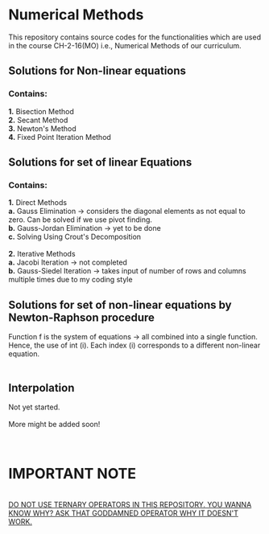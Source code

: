 # Numerical Methods
This repository contains source codes for the functionalities which are used in the course CH-2-16(MO) i.e., Numerical Methods of our curriculum.

<h2>Solutions for Non-linear equations</h2>
<h3>Contains:</h3>
    <b>1.</b> Bisection Method
<br><b>2.</b> Secant Method
<br><b>3.</b> Newton's Method
<br><b>4.</b> Fixed Point Iteration Method
<br>

<h2>Solutions for set of linear Equations</h2>
<h3>Contains:</h3>
<b>1.</b> Direct Methods<br>
<b>a.</b> Gauss Elimination -> considers the diagonal elements as not equal to zero. Can be solved if we use pivot finding.<br>
<b>b.</b> Gauss-Jordan Elimination -> yet to be done<br>
<b>c.</b> Solving Using Crout's Decomposition<br>
<br>
<b>2.</b> Iterative Methods<br>
<b>a.</b> Jacobi Iteration -> not completed<br>
<b>b.</b> Gauss-Siedel Iteration -> takes input of number of rows and columns multiple times due to my coding style
<h2>Solutions for set of non-linear equations by Newton-Raphson procedure</h2>Function f is the system of equations -> all combined into a single function. Hence, the use of int (i).
Each index (i) corresponds to a different non-linear equation.
<br></br>
<h2>Interpolation</h2>
Not yet started.
<br></br>
More might be added soon!
<br>
<br>
<br>
<h1>IMPORTANT NOTE</h1>
<br>
<a href = "https://www.google.com/search?q=ternary+operators+in+cpp&sca_esv=579920261&sxsrf=AM9HkKnf-FRDuZ0gGItDxA63hqDSNTaETw%3A1699305222620&ei=BldJZZTEJZKa4-EPlfK92As&ved=0ahUKEwiU36KhpbCCAxUSzTgGHRV5D7sQ4dUDCBA&uact=5&oq=ternary+operators+in+cpp&gs_lp=Egxnd3Mtd2l6LXNlcnAiGHRlcm5hcnkgb3BlcmF0b3JzIGluIGNwcDIFEAAYgAQyBhAAGBYYHjIGEAAYFhgeMgYQABgWGB4yCBAAGIoFGIYDSMAlUNsGWPYgcAJ4AZABAJgB-AGgAbMNqgEFMC4xLje4AQPIAQD4AQHCAgoQABhHGNYEGLADwgIKEAAYigUYsAMYQ8ICBxAAGIoFGEPCAgoQABiABBgUGIcCwgIHEAAYDRiABMICCRAAGA0YgAQYCsICChAAGBYYHhgPGAriAwQYACBBiAYBkAYK&sclient=gws-wiz-serp">
DO NOT USE TERNARY OPERATORS IN THIS REPOSITORY. YOU WANNA KNOW WHY? ASK THAT GODDAMNED OPERATOR WHY IT DOESN'T WORK.</a>
<!-- # Workflow
if ( function.works() && function.belongs_to(matrix) )<br>
{
<br>(matrix.h) <-- function<br>
}<br>
else<br>
{
<br>(others.h) <-- function<br>
}<br> -->